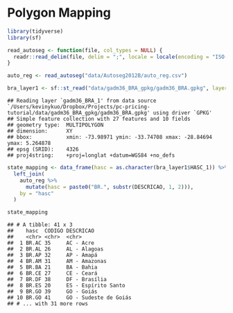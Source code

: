 Polygon Mapping
================

``` r
library(tidyverse)
library(sf)

read_autoseg <- function(file, col_types = NULL) {
  readr::read_delim(file, delim = ";", locale = locale(encoding = "ISO-8859-1"), col_types = col_types)
}

auto_reg <- read_autoseg("data/Autoseg2012B/auto_reg.csv")

bra_layer1 <- sf::st_read("data/gadm36_BRA_gpkg/gadm36_BRA.gpkg", layer = "gadm36_BRA_1")
```

    ## Reading layer `gadm36_BRA_1' from data source `/Users/kevinykuo/Dropbox/Projects/pc-pricing-tutorial/data/gadm36_BRA_gpkg/gadm36_BRA.gpkg' using driver `GPKG'
    ## Simple feature collection with 27 features and 10 fields
    ## geometry type:  MULTIPOLYGON
    ## dimension:      XY
    ## bbox:           xmin: -73.98971 ymin: -33.74708 xmax: -28.84694 ymax: 5.264878
    ## epsg (SRID):    4326
    ## proj4string:    +proj=longlat +datum=WGS84 +no_defs

``` r
state_mapping <- data_frame(hasc = as.character(bra_layer1$HASC_1)) %>%
  left_join(
    auto_reg %>%
      mutate(hasc = paste0("BR.", substr(DESCRICAO, 1, 2))),
    by = "hasc"
  )

state_mapping
```

    ## # A tibble: 41 x 3
    ##    hasc  CODIGO DESCRICAO            
    ##    <chr> <chr>  <chr>                
    ##  1 BR.AC 35     AC - Acre            
    ##  2 BR.AL 26     AL - Alagoas         
    ##  3 BR.AP 32     AP - Amapá           
    ##  4 BR.AM 31     AM - Amazonas        
    ##  5 BR.BA 21     BA - Bahia           
    ##  6 BR.CE 27     CE - Ceará           
    ##  7 BR.DF 38     DF - Brasília        
    ##  8 BR.ES 20     ES - Espírito Santo  
    ##  9 BR.GO 39     GO - Goiás           
    ## 10 BR.GO 41     GO - Sudeste de Goiás
    ## # ... with 31 more rows
